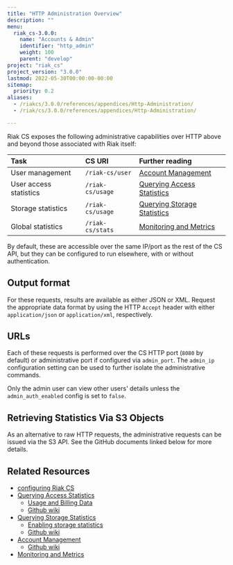 ```yaml
---
title: "HTTP Administration Overview"
description: ""
menu:
  riak_cs-3.0.0:
    name: "Accounts & Admin"
    identifier: "http_admin"
    weight: 100
    parent: "develop"
project: "riak_cs"
project_version: "3.0.0"
lastmod: 2022-05-30T00:00:00-00:00
sitemap:
  priority: 0.2
aliases:
  - /riakcs/3.0.0/references/appendices/Http-Administration/
  - /riak/cs/3.0.0/references/appendices/Http-Administration/

---
```


Riak CS exposes the following administrative capabilities over HTTP
above and beyond those associated with Riak itself:

Task | CS URI | Further reading
:----|:-------|:---------------
User management        | `/riak-cs/user`  | [Account Management]({{<baseurl>}}riak/cs/3.0.0/cookbooks/account-management)
User access statistics | `/riak-cs/usage` | [Querying Access Statistics]({{<baseurl>}}riak/cs/3.0.0/cookbooks/querying-access-statistics)
Storage statistics     | `/riak-cs/usage` | [Querying Storage Statistics]({{<baseurl>}}riak/cs/3.0.0/cookbooks/querying-storage-statistics)
Global statistics      | `/riak-cs/stats` | [Monitoring and Metrics]({{<baseurl>}}riak/cs/3.0.0/cookbooks/monitoring-and-metrics)

By default, these are accessible over the same IP/port as the rest of
the CS API, but they can be configured to run elsewhere, with or without
authentication.

## Output format

For these requests, results are available as either JSON or XML. Request
the appropriate data format by using the HTTP `Accept` header with
either `application/json` or `application/xml`, respectively.

## URLs

Each of these requests is performed over the CS HTTP port (`8080` by
default) or administrative port if configured via `admin_port`. The
`admin_ip` configuration setting can be used to further isolate the
administrative commands.

Only the admin user can view other users' details unless the
`admin_auth_enabled` config is set to `false`.

## Retrieving Statistics Via S3 Objects

As an alternative to raw HTTP requests, the administrative requests can
be issued via the S3 API. See the GitHub documents linked below for more
details.

## Related Resources

* [configuring Riak CS]({{<baseurl>}}riak/cs/3.0.0/cookbooks/configuration/riak-cs)
* [Querying Access Statistics]({{<baseurl>}}riak/cs/3.0.0/cookbooks/querying-access-statistics)
    * [Usage and Billing Data]({{<baseurl>}}riak/cs/3.0.0/cookbooks/usage-and-billing-data)
    * [Github wiki](https://github.com/basho/riak_cs/wiki/Querying-Access-Stats)
* [Querying Storage Statistics]({{<baseurl>}}riak/cs/3.0.0/cookbooks/querying-storage-statistics)
    * [Enabling storage statistics](https://github.com/basho/riak_cs/wiki/Logging-Storage-Stats)
    * [Github wiki](https://github.com/basho/riak_cs/wiki/Logging-Storage-Stats)
* [Account Management]({{<baseurl>}}riak/cs/3.0.0/cookbooks/account-management)
    * [Github wiki](https://github.com/basho/riak_cs/wiki/User-Management)
* [Monitoring and Metrics]({{<baseurl>}}riak/cs/3.0.0/cookbooks/monitoring-and-metrics)
